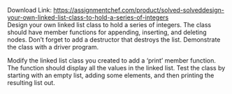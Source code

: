 Download Link: https://assignmentchef.com/product/solved-solveddesign-your-own-linked-list-class-to-hold-a-series-of-integers
<br>
Design your own linked list class to hold a series of integers. The class should have member functions for appending, inserting, and deleting nodes. Don’t forget to add a destructor that destroys the list. Demonstrate the class with a driver program.

Modify the linked list class you created to add a ‘print’ member function. The function should display all the values in the linked list. Test the class by starting with an empty list, adding some elements, and then printing the resulting list out.